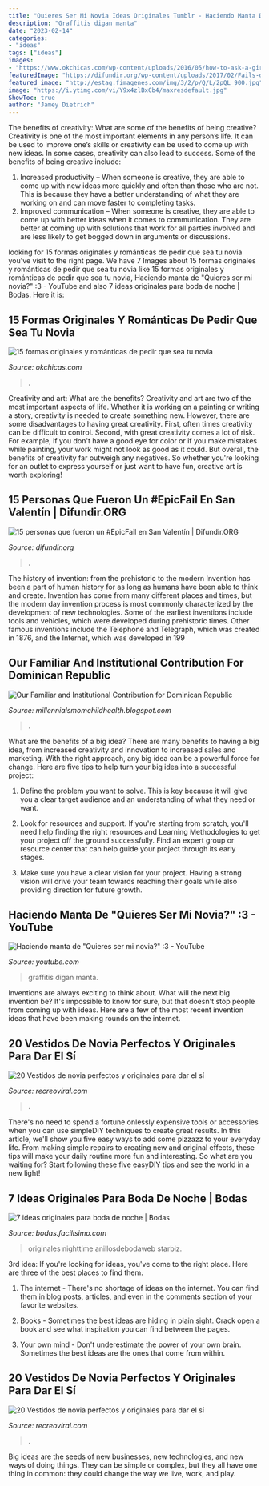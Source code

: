 ```yaml
---
title: "Quieres Ser Mi Novia Ideas Originales Tumblr - Haciendo Manta De &quot;quieres Ser Mi Novia?&quot; :3"
description: "Graffitis digan manta"
date: "2023-02-14"
categories:
- "ideas"
tags: ["ideas"]
images:
- "https://www.okchicas.com/wp-content/uploads/2016/05/how-to-ask-a-girl-out-06ddd-700x700.jpg"
featuredImage: "https://difundir.org/wp-content/uploads/2017/02/Fails-de-san-valentín-28.jpg"
featured_image: "http://estag.fimagenes.com/img/3/2/p/Q/L/2pQL_900.jpg"
image: "https://i.ytimg.com/vi/Y9x4zlBxCb4/maxresdefault.jpg"
ShowToc: true
author: "Jamey Dietrich"
---
```



The benefits of creativity: What are some of the benefits of being creative?
Creativity is one of the most important elements in any person’s life. It can be used to improve one’s skills or creativity can be used to come up with new ideas. In some cases, creativity can also lead to success. Some of the benefits of being creative include: 
1. Increased productivity – When someone is creative, they are able to come up with new ideas more quickly and often than those who are not. This is because they have a better understanding of what they are working on and can move faster to completing tasks. 
2. Improved communication – When someone is creative, they are able to come up with better ideas when it comes to communication. They are better at coming up with solutions that work for all parties involved and are less likely to get bogged down in arguments or discussions. 

	

		
looking for 15 formas originales y románticas de pedir que sea tu novia you've visit to the right page. We have 7 Images about 15 formas originales y románticas de pedir que sea tu novia like 15 formas originales y románticas de pedir que sea tu novia, Haciendo manta de &quot;Quieres ser mi novia?&quot; :3 - YouTube and also 7 ideas originales para boda de noche | Bodas. Here it is:
		
    
## 15 Formas Originales Y Románticas De Pedir Que Sea Tu Novia

<img loading=lazy src="https://www.okchicas.com/wp-content/uploads/2016/05/how-to-ask-a-girl-out-06ddd-700x700.jpg" onerror="this.onerror=null;this.src='https://tse3.mm.bing.net/th?id=OIP.wfNKuvzWUI1W7i3VJ-KW4gHaHa&amp;pid=15.1';" alt="15 formas originales y románticas de pedir que sea tu novia">

_Source: okchicas.com_

>. 

	

Creativity and art: What are the benefits?
Creativity and art are two of the most important aspects of life. Whether it is working on a painting or writing a story, creativity is needed to create something new. However, there are some disadvantages to having great creativity. First, often times creativity can be difficult to control. Second, with great creativity comes a lot of risk. For example, if you don't have a good eye for color or if you make mistakes while painting, your work might not look as good as it could. But overall, the benefits of creativity far outweigh any negatives. So whether you're looking for an outlet to express yourself or just want to have fun, creative art is worth exploring!

    
## 15 Personas Que Fueron Un #EpicFail En San Valentín | Difundir.ORG

<img loading=lazy src="https://difundir.org/wp-content/uploads/2017/02/Fails-de-san-valentín-28.jpg" onerror="this.onerror=null;this.src='https://tse2.mm.bing.net/th?id=OIP.VBkjMlDJBtPcjQllch8q5wHaHa&amp;pid=15.1';" alt="15 personas que fueron un #EpicFail en San Valentín | Difundir.ORG">

_Source: difundir.org_

>. 

	

The history of invention: from the prehistoric to the modern
Invention has been a part of human history for as long as humans have been able to think and create. Invention has come from many different places and times, but the modern day invention process is most commonly characterized by the development of new technologies. Some of the earliest inventions include tools and vehicles, which were developed during prehistoric times. Other famous inventions include the Telephone and Telegraph, which was created in 1876, and the Internet, which was developed in 199
    
## Our Familiar And Institutional Contribution For Dominican Republic

<img loading=lazy src="https://lh5.googleusercontent.com/proxy/LQ6_SkrmWhDa1BBCs-MOfzuuJOnPxKj2hfuFmsXRIgGXVxSn59M14lOVjFvkuJVv7LEkVqruHKtouCBl1L-3D8J5xNI=w1200-h630-n-k-no-nu" onerror="this.onerror=null;this.src='https://tse4.mm.bing.net/th?id=OIP.pecQux53zCsOVJFcrkJgPQHaFj&amp;pid=15.1';" alt="Our Familiar and Institutional Contribution for Dominican Republic">

_Source: millennialsmomchildhealth.blogspot.com_

>. 

	

What are the benefits of a big idea?
There are many benefits to having a big idea, from increased creativity and innovation to increased sales and marketing. With the right approach, any big idea can be a powerful force for change. Here are five tips to help turn your big idea into a successful project:
1. Define the problem you want to solve. This is key because it will give you a clear target audience and an understanding of what they need or want.

2. Look for resources and support. If you're starting from scratch, you'll need help finding the right resources and Learning Methodologies to get your project off the ground successfully. Find an expert group or resource center that can help guide your project through its early stages.

3. Make sure you have a clear vision for your project. Having a strong vision will drive your team towards reaching their goals while also providing direction for future growth.

    
## Haciendo Manta De &quot;Quieres Ser Mi Novia?&quot; :3 - YouTube

<img loading=lazy src="https://i.ytimg.com/vi/Y9x4zlBxCb4/maxresdefault.jpg" onerror="this.onerror=null;this.src='https://tse2.mm.bing.net/th?id=OIP.os9uiMblygFgCOTOBGGfbgHaEK&amp;pid=15.1';" alt="Haciendo manta de &quot;Quieres ser mi novia?&quot; :3 - YouTube">

_Source: youtube.com_

>graffitis digan manta. 

	

Inventions are always exciting to think about. What will the next big invention be? It's impossible to know for sure, but that doesn't stop people from coming up with ideas. Here are a few of the most recent invention ideas that have been making rounds on the internet.

    
## 20 Vestidos De Novia Perfectos Y Originales Para Dar El Sí

<img loading=lazy src="https://www.recreoviral.com/wp-content/uploads/2018/05/Vestidos-de-novias-originales-17.jpg" onerror="this.onerror=null;this.src='https://tse2.mm.bing.net/th?id=OIP.0qJ4cF150ecOPnBkAi3ZfwHaK5&amp;pid=15.1';" alt="20 Vestidos de novia perfectos y originales para dar el sí">

_Source: recreoviral.com_

>. 

	

There's no need to spend a fortune onlessly expensive tools or accessories when you can use simpleDIY techniques to create great results. In this article, we'll show you five easy ways to add some pizzazz to your everyday life. From making simple repairs to creating new and original effects, these tips will make your daily routine more fun and interesting. So what are you waiting for? Start following these five easyDIY tips and see the world in a new light!

    
## 7 Ideas Originales Para Boda De Noche | Bodas

<img loading=lazy src="http://estag.fimagenes.com/img/3/2/p/Q/L/2pQL_900.jpg" onerror="this.onerror=null;this.src='https://tse1.mm.bing.net/th?id=OIP.ECtzopXmKKrDr0cKsuXytAHaE8&amp;pid=15.1';" alt="7 ideas originales para boda de noche | Bodas">

_Source: bodas.facilisimo.com_

>originales nighttime anillosdebodaweb starbiz. 

	

3rd idea:
If you're looking for ideas, you've come to the right place. Here are three of the best places to find them.
1. The internet - There's no shortage of ideas on the internet. You can find them in blog posts, articles, and even in the comments section of your favorite websites.

2. Books - Sometimes the best ideas are hiding in plain sight. Crack open a book and see what inspiration you can find between the pages.

3. Your own mind - Don't underestimate the power of your own brain. Sometimes the best ideas are the ones that come from within.

    
## 20 Vestidos De Novia Perfectos Y Originales Para Dar El Sí

<img loading=lazy src="https://www.recreoviral.com/wp-content/uploads/2018/10/wed-520x272.jpg" onerror="this.onerror=null;this.src='https://tse2.mm.bing.net/th?id=OIP.PlqqHcaja1zqQqLA_vXqLAHaD3&amp;pid=15.1';" alt="20 Vestidos de novia perfectos y originales para dar el sí">

_Source: recreoviral.com_

>. 

	

Big ideas are the seeds of new businesses, new technologies, and new ways of doing things. They can be simple or complex, but they all have one thing in common: they could change the way we live, work, and play.

